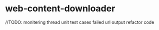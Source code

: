 # web-content-downloader


//TODO: 
monitering thread
unit test cases
failed url output
refactor code